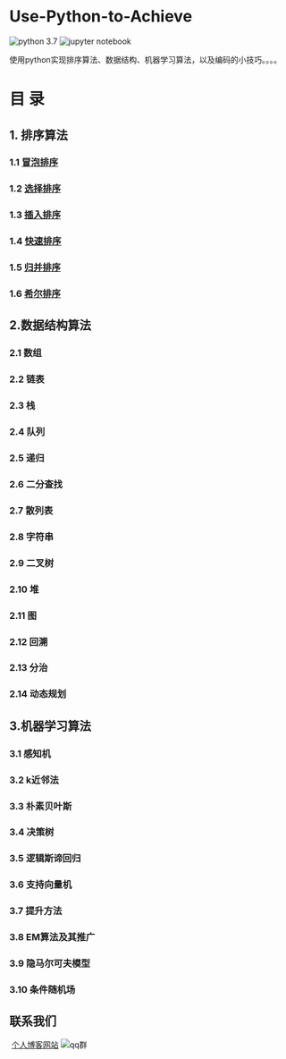 # Use-Python-to-Achieve
![python 3.7][python 3.7] ![jupyter notebook][jupyter notebook]

使用python实现排序算法、数据结构、机器学习算法，以及编码的小技巧。。。。


# 目  录

## 1. 排序算法

### 	1.1 [冒泡排序](https://github.com/lb971216008/Use-Python-to-Achieve/blob/master/Sorting/bubble_sort.ipynb)

### 	1.2 [选择排序](https://github.com/lb971216008/Use-Python-to-Achieve/blob/master/Sorting/selection_sort.ipynb)

### 	1.3 [插入排序](https://github.com/lb971216008/Use-Python-to-Achieve/blob/master/Sorting/insertion_sort.ipynb)

### 	1.4 [快速排序](https://github.com/lb971216008/Use-Python-to-Achieve/blob/master/Sorting/quick_sort.ipynb)

### 	1.5 [归并排序](https://github.com/lb971216008/Use-Python-to-Achieve/blob/master/Sorting/merge_sort.ipynb)

###	 1.6 [希尔排序](https://github.com/lb971216008/Use-Python-to-Achieve/blob/master/Sorting/shell_sort.ipynb)



## 2.数据结构算法

### 	2.1 数组

### 	2.2 链表

### 	2.3 栈

### 	2.4 队列

### 	2.5 递归

### 	2.6 二分查找

### 	2.7 散列表

### 	2.8 字符串

### 	2.9 二叉树

### 	2.10 堆

### 	2.11 图

### 	2.12 回溯

### 	2.13 分治

### 	2.14 动态规划



## 3.机器学习算法

### 	3.1 感知机

### 	3.2 k近邻法

### 	3.3 朴素贝叶斯

### 	3.4 决策树

### 	3.5 逻辑斯谛回归

### 	3.6 支持向量机

### 	3.7 提升方法

### 	3.8 EM算法及其推广

### 	3.9 隐马尔可夫模型

### 	3.10 条件随机场



## 联系我们

​	[个人博客网站](http://www.bling2.cn/) ![qq群][qq]

[python 3.7]:https://img.shields.io/badge/python%203.7-green.svg
[jupyter notebook]:https://img.shields.io/badge/jupyter%20notebook-critical.svg
[qq]:https://img.shields.io/badge/QQ%E7%BE%A4-674123879-blue.svg

